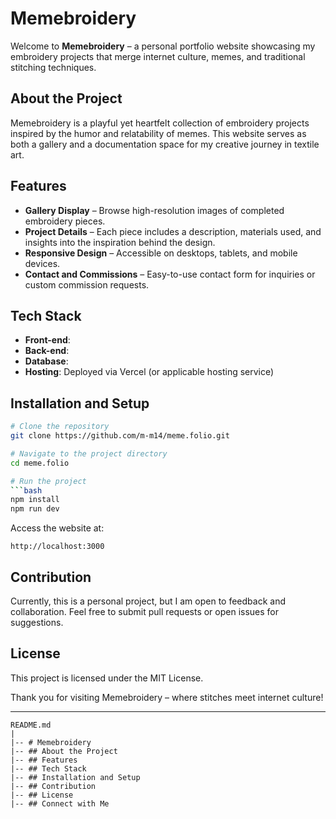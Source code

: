 # Memebroidery

Welcome to **Memebroidery** – a personal portfolio website showcasing my embroidery projects that merge internet culture, memes, and traditional stitching techniques.

## About the Project
Memebroidery is a playful yet heartfelt collection of embroidery projects inspired by the humor and relatability of memes. This website serves as both a gallery and a documentation space for my creative journey in textile art.

## Features
- **Gallery Display** – Browse high-resolution images of completed embroidery pieces.
- **Project Details** – Each piece includes a description, materials used, and insights into the inspiration behind the design.
- **Responsive Design** – Accessible on desktops, tablets, and mobile devices.
- **Contact and Commissions** – Easy-to-use contact form for inquiries or custom commission requests.

## Tech Stack
- **Front-end**: 
- **Back-end**: 
- **Database**: 
- **Hosting**: Deployed via Vercel (or applicable hosting service)

## Installation and Setup
```bash
# Clone the repository
git clone https://github.com/m-m14/meme.folio.git

# Navigate to the project directory
cd meme.folio

# Run the project
```bash
npm install
npm run dev
```
Access the website at:
```
http://localhost:3000
```

## Contribution
Currently, this is a personal project, but I am open to feedback and collaboration. Feel free to submit pull requests or open issues for suggestions.

## License
This project is licensed under the MIT License.

Thank you for visiting Memebroidery – where stitches meet internet culture!

---

```
README.md
|
|-- # Memebroidery
|-- ## About the Project
|-- ## Features
|-- ## Tech Stack
|-- ## Installation and Setup
|-- ## Contribution
|-- ## License
|-- ## Connect with Me
```

